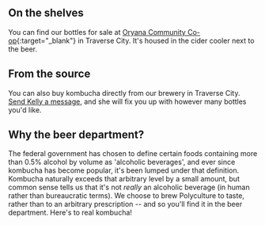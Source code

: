 <h2 class="post--title">On the shelves</h2>

You can find our bottles for sale at [Oryana Community Co-op](https://osm.org/go/ZV9Gt7WS?m=){:target="_blank"} in Traverse City. It's housed in the cider cooler next to the beer.

<h2 class="post--title">From the source</h2>

You can also buy kombucha directly from our brewery in Traverse City. [Send Kelly a message](mailto:kelly@polyculturekombucha.com), and she will fix you up with however many bottles you'd like.

<h2 class="post--title">Why the beer department?</h2>

The federal government has chosen to define certain foods containing more than 0.5% alcohol by volume as 'alcoholic beverages', and ever since kombucha has become popular, it's been lumped under that definition. Kombucha naturally exceeds that arbitrary level by a small amount, but common sense tells us that it's not *really* an alcoholic beverage (in human rather than bureaucratic terms). We choose to brew Polyculture to taste, rather than to an arbitrary prescription -- and so you'll find it in the beer department. Here's to real kombucha!